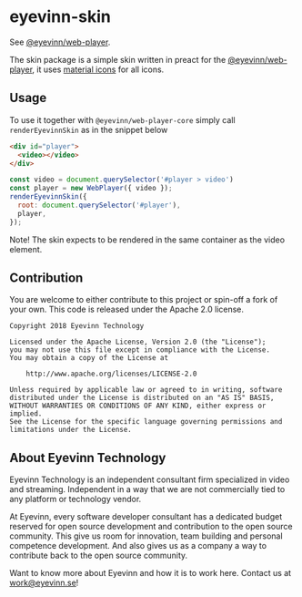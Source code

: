 # eyevinn-skin

See [@eyevinn/web-player](https://www.npmjs.com/package/@eyevinn/web-player).

The skin package is a simple skin written in preact for the [@eyevinn/web-player](https://www.npmjs.com/package/@eyevinn/web-player), it uses [material icons](https://material.io/resources/icons/?style=baseline) for all icons.

## Usage 
To use it together with `@eyevinn/web-player-core` simply call `renderEyevinnSkin` as in the snippet below 
```html
<div id="player">
  <video></video>
</div>
```
```javascript
const video = document.querySelector('#player > video')
const player = new WebPlayer({ video });
renderEyevinnSkin({
  root: document.querySelector('#player'),
  player,
});
```

Note! The skin expects to be rendered in the same container as the video element.

## Contribution

You are welcome to either contribute to this project or spin-off a fork of your own. This code is released under the Apache 2.0 license.

```
Copyright 2018 Eyevinn Technology

Licensed under the Apache License, Version 2.0 (the "License");
you may not use this file except in compliance with the License.
You may obtain a copy of the License at

    http://www.apache.org/licenses/LICENSE-2.0

Unless required by applicable law or agreed to in writing, software
distributed under the License is distributed on an "AS IS" BASIS,
WITHOUT WARRANTIES OR CONDITIONS OF ANY KIND, either express or implied.
See the License for the specific language governing permissions and
limitations under the License.
```

## About Eyevinn Technology

Eyevinn Technology is an independent consultant firm specialized in video and streaming. Independent in a way that we are not commercially tied to any platform or technology vendor.

At Eyevinn, every software developer consultant has a dedicated budget reserved for open source development and contribution to the open source community. This give us room for innovation, team building and personal competence development. And also gives us as a company a way to contribute back to the open source community.

Want to know more about Eyevinn and how it is to work here. Contact us at work@eyevinn.se!  